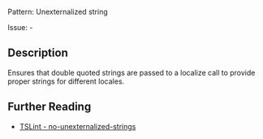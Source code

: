 Pattern: Unexternalized string

Issue: -

## Description

Ensures that double quoted strings are passed to a localize call to
provide proper strings for different locales.

## Further Reading

* [TSLint - no-unexternalized-strings](https://github.com/microsoft/tslint-microsoft-contrib/blob/master/README.md#supported-rules)